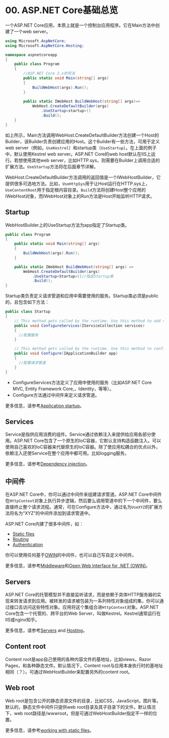 # 00. ASP.NET Core基础总览

一个ASP.NET Core应用，本质上就是一个控制台应用程序。它在Main方法中创建了一个web server。

```c#
using Microsoft.AspNetCore;
using Microsoft.AspNetCore.Hosting;

namespace aspnetcoreapp
{
    public class Program
    {
      	//ASP.NET Core 2.x的写法
        public static void Main(string[] args)
        {
        	BuildWebHost(args).Run();
        }
      
      	public static IWebHost BuildWebHost(string[] args)=>
          	WebHost.CreateDefaultBuilder(args)
          		.UseStartup<startup>()
          		.Build();
    }
}
```

如上所示，Main方法调用WebHost.CreateDefaultBuilder方法创建一个Host的Builder，该Builder负责创建应用的Host。这个Builder有一些方法，可用于定义web server（例如，`UseKestrel`）和startup类（`UseStartup`）。在上面的例子中，默认使用Kestrel web server。ASP.NET Core的web host默认在IIS上运行。若想使用其他web server，比如HTTP.sys，则需要在Builder上调用合适的扩展方法。`UseStartup`方法将在后面章节详解。

WebHost.CreateDefaultBuilder方法调用的返回值是一个IWebHostBuilder，它提供很多可选地方法。比如，`UseHttpSys`用于让Host运行在HTTP.sys上，`UseContentRoot`用于指定根内容目录。`Build`方法将创建Host整个应用的IWebHost对象，而IWebHost对象上的Run方法是Host开始监听HTTP请求。



## Startup

WebHostBuilder上的UseStartup方法为app指定了Startup类。

```c#
public class Program
{
    public static void Main(string[] args)
    {
        BuildWebHost(args).Run();
    }

    public static IWebHost BuildWebHost(string[] args) =>
        WebHost.CreateDefaultBuilder(args)
            .UseStartup<Startup>()//指定Startup类
            .Build();
}
```

Startup类负责定义请求管道和应用中需要使用的服务。Startup类必须是public的，且包含如下方法：

```c#
public class Startup
{
    // This method gets called by the runtime. Use this method to add services to the container.
    public void ConfigureServices(IServiceCollection services)
    {
      //配置服务
    }

    // This method gets called by the runtime. Use this method to configure the HTTP request pipeline.
    public void Configure(IApplicationBuilder app)
    {
      //配置请求管道
    }
}
```

* ConfigureServices方法定义了应用中使用的服务（比如ASP.NET Core MVC, Entity Framework Core,，Identity，等等）。
* Configure方法通过中间件来定义请求管道。

更多信息，请参考[Application startup](https://docs.microsoft.com/en-us/aspnet/core/fundamentals/startup)。



## Services

Service是指供应用消费的组件。Service通过依赖注入来提供给应用各部分使用。ASP.NET Core包含了一个原生的IoC容器，它默认支持构造函数注入。可以使用自己喜欢的IoC容器来代替原生的IoC容器。除了使应用松耦合的优点以外，依赖注入还使Service在整个应用中都可用。比如logging服务。

更多信息，请参考[Dependency injection](https://docs.microsoft.com/en-us/aspnet/core/fundamentals/dependency-injection)。



## 中间件

在ASP.NET Core中，你可以通过中间件来组建请求管道。ASP.NET Core中间件在`HttpContext`对象上执行异步逻辑，然后要么调用管道中的下一个中间件，要么直接终止整个请求流程。通常，可在Configure方法中，通过名为`UseXYZ`的扩展方法将名为“XYZ”的中间件添加到请求管道中。

ASP.NET Core内建了很多中间件，如：

- [Static files](https://docs.microsoft.com/en-us/aspnet/core/fundamentals/static-files)
- [Routing](https://docs.microsoft.com/en-us/aspnet/core/fundamentals/routing)
- [Authentication](https://docs.microsoft.com/en-us/aspnet/core/security/authentication/index)

你可以使用任何基于[OWIN](http://owin.org/)的中间件，也可以自己写自定义中间件。

更多信息，请参考[Middleware](https://docs.microsoft.com/en-us/aspnet/core/fundamentals/middleware)和[Open Web Interface for .NET (OWIN)](https://docs.microsoft.com/en-us/aspnet/core/fundamentals/owin)。



## Servers

ASP.NET Core的托管模型并不直接监听请求，而是依赖于具体HTTP服务器的实现来转发请求到应用。被转发的请求被包装为一系列特性对象组成的集，你可以通过接口去访问这些特性对象。应用将这个集组合进`HttpContext`对象。ASP.NET Core包含一个托管的、跨平台的Web Server，叫做Kestrel。Kestrel通常运行在IIS或nginx知乎。

更多信息，请参考[Servers](https://docs.microsoft.com/en-us/aspnet/core/fundamentals/servers/index) and [Hosting](https://docs.microsoft.com/en-us/aspnet/core/fundamentals/hosting)。



## Content root

Content root是app自己使用的各种内容文件的基地址，比如views，Razor Pages，和各种静态文件。默认情况下，Content root与应用本身执行时的基地址相同（？）。可通过WebHostBuilder来配置另外的content root。



## Web root

Web root是包含公开的静态资源文件的目录，比如CSS，JavaScript，图片等。默认的，静态文件中间件只提供web root目录及其子目录下的文件。默认情况下，web root路径是/wwwroot，但是可通过WebHostBuilder指定不一样的位置。

更多信息，请参考[working with static files](https://docs.microsoft.com/en-us/aspnet/core/fundamentals/static-files)。





























